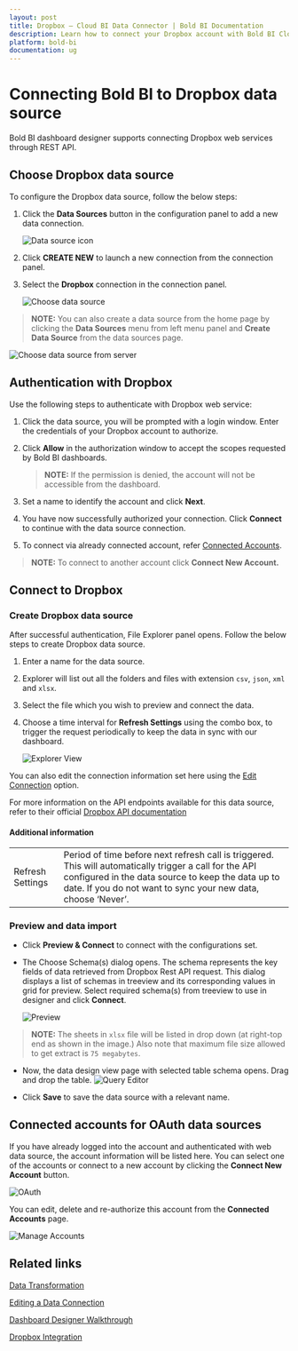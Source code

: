 ```yaml
---
layout: post
title: Dropbox – Cloud BI Data Connector | Bold BI Documentation
description: Learn how to connect your Dropbox account with Bold BI Cloud, read CSV, JSON, XML and XLSX files and create data source for widget configuration.
platform: bold-bi
documentation: ug
---
```


# Connecting Bold BI to Dropbox data source
Bold BI dashboard designer supports connecting Dropbox web services through REST API. 

## Choose Dropbox data source
To configure the Dropbox data source, follow the below steps:
1. Click the **Data Sources** button in the configuration panel to add a new data connection.

   ![Data source icon](/static/assets/cloud/working-with-datasource/data-connectors/images/common/DataSourcesIcon.png)

2. Click **CREATE NEW** to launch a new connection from the connection panel.
3. Select the **Dropbox** connection in the connection panel.

   ![Choose data source](/static/assets/cloud/working-with-datasource/data-connectors/images/Dropbox/ChooseDS.png)

> **NOTE:**  You can also create a data source from the home page by clicking the **Data Sources** menu from left menu panel and **Create Data Source** from the data sources page.

   ![Choose data source from server](/static/assets/cloud/working-with-datasource/data-connectors/images/Dropbox/ChooseDS_server.png)

## Authentication with Dropbox
Use the following steps to authenticate with Dropbox web service:

1. Click the data source, you will be prompted with a login window. Enter the credentials of your Dropbox account to authorize.
2. Click **Allow** in the authorization window to accept the scopes requested by Bold BI dashboards.

   > **NOTE:**  If the permission is denied, the account will not be accessible from the dashboard.

3. Set a name to identify the account and click **Next**. 
4. You have now successfully authorized your connection. Click **Connect** to continue with the data source connection.
5. To connect via already connected account, refer [Connected Accounts](/embedded-bi/working-with-data-source/data-connectors/dropbox/#connected-accounts-for-oauth-data-sources).

> **NOTE:**  To connect to another account click **Connect New Account.**

## Connect to Dropbox
### Create Dropbox data source
After successful authentication, File Explorer panel opens. Follow the below steps to create Dropbox data source.
1. Enter a name for the data source.
2. Explorer will list out all the folders and files with extension `csv`, `json`, `xml` and `xlsx`.
3. Select the file which you wish to preview and connect the data.
4. Choose a time interval for **Refresh Settings** using the combo box, to trigger the request periodically to keep the data in sync with our dashboard. 

    ![Explorer View](/static/assets/cloud/working-with-datasource/data-connectors/images/Dropbox/Explorer.png)

You can also edit the connection information set here using the [Edit Connection](/cloud-bi/working-with-data-source/editing-a-data-connection/) option.

For more information on the API endpoints available for this data source, refer to their official [Dropbox API documentation](https://www.dropbox.com/developers/reference/getting-started#app%20console) 

#### Additional information
<table width="600">
<tr>
<td>
Refresh Settings
</td>
<td>
Period of time before next refresh call is triggered. This will automatically trigger a call for the API configured in the data source to keep the data up to date. If you do not want to sync your new data, choose ‘Never’.
</td>
</tr>
</table>

### Preview and data import
* Click **Preview & Connect** to connect with the configurations set.
* The Choose Schema(s) dialog opens. The schema represents the key fields of data retrieved from Dropbox Rest API request. This dialog displays a list of schemas in treeview and its corresponding values in grid for preview. Select required schema(s) from treeview to use in designer and click **Connect**.

   ![Preview](/static/assets/cloud/working-with-datasource/data-connectors/images/common/ExcelPreview/Preview.png)

> **NOTE:**  The sheets in `xlsx` file will be listed in drop down (at right-top end as shown in the image.) Also note that maximum file size allowed to get extract is `75 megabytes`.

* Now, the data design view page with selected table schema opens. Drag and drop the table.
   ![Query Editor](/static/assets/cloud/working-with-datasource/data-connectors/images/common/ExcelPreview/QueryEditor.png)

* Click **Save** to save the data source with a relevant name.

## Connected accounts for OAuth data sources
If you have already logged into the account and authenticated with web data source, the account information will be listed here. You can select one of the accounts or connect to a new account by clicking the **Connect New Account** button.

   ![OAuth](/static/assets/cloud/working-with-datasource/data-connectors/images/Dropbox/OAuthDS.png)

You can edit, delete and re-authorize this account from the **Connected Accounts** page.

   ![Manage Accounts](/static/assets/cloud/working-with-datasource/data-connectors/images/Dropbox/ManageDS.png)

## Related links
[Data Transformation](/cloud-bi/working-with-data-source/transforming-data/joining-table/)

[Editing a Data Connection](/cloud-bi/working-with-data-source/editing-a-data-connection/)   

[Dashboard Designer Walkthrough](/cloud-bi/getting-started/quick-start/)

[Dropbox Integration](https://www.boldbi.com/integrations/dropbox)
